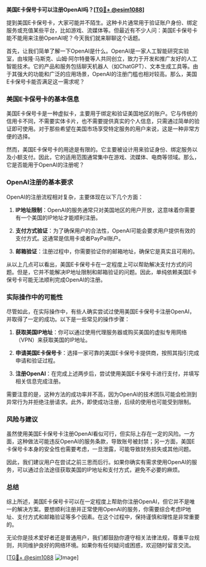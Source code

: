 **美国E卡保号卡可以注册OpenAI吗？[[TG💪+ @esim1088](https://t.me/s/esim1088)]**

提到美国E卡保号卡，大家可能并不陌生。这种卡片通常用于验证账户身份、绑定服务或充值某些平台，比如游戏、流媒体等。但最近有不少人问：美国E卡保号卡能不能用来注册OpenAI呢？今天我们就来聊聊这个话题。

首先，让我们简单了解一下OpenAI是什么。OpenAI是一家人工智能研究实验室，由埃隆·马斯克、山姆·阿尔特曼等人共同创立，致力于开发和推广友好的人工智能技术。它的产品和服务包括聊天机器人（如ChatGPT）、文本生成工具等。由于其强大的功能和广泛的应用场景，OpenAI的注册门槛也相对较高。那么，美国E卡保号卡能否满足这一需求呢？

### 美国E卡保号卡的基本信息

美国E卡保号卡是一种虚拟卡，主要用于绑定和验证美国地区的账户。它与传统的信用卡不同，不需要实体卡片，也不需要提供真实的个人信息，只需通过简单的验证即可使用。对于那些希望在美国市场享受特定服务的用户来说，这是一种非常方便的选择。

然而，美国E卡保号卡的用途是有限的。它主要被设计用来验证身份、绑定服务以及小额支付。因此，它的适用范围通常集中在游戏、流媒体、电商等领域。那么，它是否能用于OpenAI的注册呢？

### OpenAI注册的基本要求

OpenAI的注册流程相对复杂，主要体现在以下几个方面：

1. **IP地址限制**：OpenAI的服务通常只对美国地区的用户开放，这意味着你需要有一个美国的IP地址才能顺利注册。
   
2. **支付方式验证**：为了确保用户的合法性，OpenAI可能会要求用户提供有效的支付方式。这通常是信用卡或者PayPal账户。

3. **邮箱验证**：注册过程中，你需要验证你的邮箱地址，确保它是真实且可用的。

从以上几点可以看出，美国E卡保号卡在一定程度上可以帮助解决支付方式的问题。但是，它并不能解决IP地址限制和邮箱验证的问题。因此，单纯依赖美国E卡保号卡可能无法顺利完成OpenAI的注册。

### 实际操作中的可能性

尽管如此，在实际操作中，有些人确实尝试过使用美国E卡保号卡注册OpenAI，并取得了一定的成功。以下是一些常见的操作步骤：

1. **获取美国IP地址**：你可以通过使用代理服务器或购买美国的虚拟专用网络（VPN）来获取美国的IP地址。

2. **申请美国E卡保号卡**：选择一家可靠的美国E卡保号卡提供商，按照其指引完成申请和验证过程。

3. **注册OpenAI**：在完成上述两步后，尝试使用美国E卡保号卡进行支付，并填写相关信息完成注册。

需要注意的是，这种方法的成功率并不高，因为OpenAI的技术团队可能会检测到异常行为并拒绝注册请求。此外，即使成功注册，后续的使用也可能受到限制。

### 风险与建议

虽然使用美国E卡保号卡注册OpenAI看似可行，但实际上存在一定的风险。一方面，这种做法可能违反OpenAI的服务条款，导致账号被封禁；另一方面，美国E卡保号卡本身的安全性也需要考虑，一旦泄露，可能导致财务损失或其他问题。

因此，我们建议用户在尝试之前三思而后行。如果你确实有需求使用OpenAI的服务，可以通过合法途径获取美国的IP地址和支付方式，避免不必要的麻烦。

### 总结

综上所述，美国E卡保号卡可以在一定程度上帮助你注册OpenAI，但它并不是唯一的解决方案。要想顺利注册并正常使用OpenAI的服务，你需要综合考虑IP地址、支付方式和邮箱验证等多个因素。在这个过程中，保持谨慎和理性是非常重要的。

无论你是技术爱好者还是普通用户，我们都鼓励你遵守相关法律法规，尊重平台规则，共同维护良好的网络环境。如果你有任何疑问或困惑，欢迎随时留言交流。

[[TG💪+ @esim1088](https://t.me/s/esim1088) ![Image](https://i.postimg.cc/4NQfJmqS/Snipaste-2025-05-13-00-14-12.png)]
